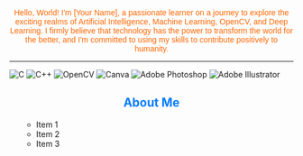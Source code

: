 <!-- Center-aligned text with custom font and color -->
<p align="center" style="font-family: 'Arial', sans-serif; color: #ff6600;">Hello, World!  I'm [Your Name], a passionate learner on a journey to explore the exciting realms of Artificial Intelligence, Machine Learning, OpenCV, and Deep Learning. I firmly believe that technology has the power to transform the world for the better, and I'm committed to using my skills to contribute positively to humanity.</p>

<!-- Horizontal line -->
<hr/>

<!-- Image with rounded corners -->
![C](https://img.shields.io/badge/c-%2300599C.svg?style=for-the-badge&logo=c&logoColor=white) ![C++](https://img.shields.io/badge/c++-%2300599C.svg?style=for-the-badge&logo=c%2B%2B&logoColor=white) ![OpenCV](https://img.shields.io/badge/OpenCV-5C3EE8?style=for-the-badge&logo=opencv&logoColor=white) ![Canva](https://img.shields.io/badge/Canva-%2300C4CC.svg?style=for-the-badge&logo=Canva&logoColor=white) ![Adobe Photoshop](https://img.shields.io/badge/Adobe%20Photoshop-31A8FF?style=for-the-badge&logo=adobe%20photoshop&logoColor=white) ![Adobe Illustrator](https://img.shields.io/badge/Adobe%20Illustrator-FF9A00?style=for-the-badge&logo=adobe%20illustrator&logoColor=white)


<!-- Centered and styled heading -->
<h2 align="center" style="color: #007bff;">About Me</h2>

<!-- Styled list -->
<ul style="list-style-type: square;">

- Item 1
- Item 2
- Item 3

</ul>

